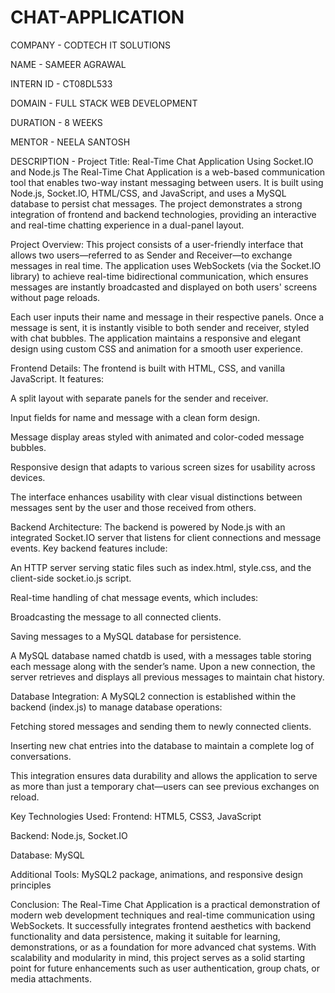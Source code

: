 # CHAT-APPLICATION

COMPANY - CODTECH IT SOLUTIONS

NAME - SAMEER AGRAWAL

INTERN ID - CT08DL533

DOMAIN - FULL STACK WEB DEVELOPMENT

DURATION - 8 WEEKS

MENTOR -  NEELA SANTOSH 

DESCRIPTION - 
Project Title: Real-Time Chat Application Using Socket.IO and Node.js
The Real-Time Chat Application is a web-based communication tool that enables two-way instant messaging between users. It is built using Node.js, Socket.IO, HTML/CSS, and JavaScript, and uses a MySQL database to persist chat messages. The project demonstrates a strong integration of frontend and backend technologies, providing an interactive and real-time chatting experience in a dual-panel layout.

Project Overview:
This project consists of a user-friendly interface that allows two users—referred to as Sender and Receiver—to exchange messages in real time. The application uses WebSockets (via the Socket.IO library) to achieve real-time bidirectional communication, which ensures messages are instantly broadcasted and displayed on both users' screens without page reloads.

Each user inputs their name and message in their respective panels. Once a message is sent, it is instantly visible to both sender and receiver, styled with chat bubbles. The application maintains a responsive and elegant design using custom CSS and animation for a smooth user experience.

Frontend Details:
The frontend is built with HTML, CSS, and vanilla JavaScript. It features:

A split layout with separate panels for the sender and receiver.

Input fields for name and message with a clean form design.

Message display areas styled with animated and color-coded message bubbles.

Responsive design that adapts to various screen sizes for usability across devices.

The interface enhances usability with clear visual distinctions between messages sent by the user and those received from others.

Backend Architecture:
The backend is powered by Node.js with an integrated Socket.IO server that listens for client connections and message events. Key backend features include:

An HTTP server serving static files such as index.html, style.css, and the client-side socket.io.js script.

Real-time handling of chat message events, which includes:

Broadcasting the message to all connected clients.

Saving messages to a MySQL database for persistence.

A MySQL database named chatdb is used, with a messages table storing each message along with the sender’s name. Upon a new connection, the server retrieves and displays all previous messages to maintain chat history.

Database Integration:
A MySQL2 connection is established within the backend (index.js) to manage database operations:

Fetching stored messages and sending them to newly connected clients.

Inserting new chat entries into the database to maintain a complete log of conversations.

This integration ensures data durability and allows the application to serve as more than just a temporary chat—users can see previous exchanges on reload.

Key Technologies Used:
Frontend: HTML5, CSS3, JavaScript

Backend: Node.js, Socket.IO

Database: MySQL

Additional Tools: MySQL2 package, animations, and responsive design principles

Conclusion:
The Real-Time Chat Application is a practical demonstration of modern web development techniques and real-time communication using WebSockets. It successfully integrates frontend aesthetics with backend functionality and data persistence, making it suitable for learning, demonstrations, or as a foundation for more advanced chat systems. With scalability and modularity in mind, this project serves as a solid starting point for future enhancements such as user authentication, group chats, or media attachments.

